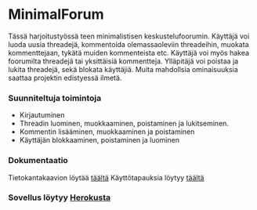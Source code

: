 # MinimalForum

Tässä harjoitustyössä teen minimalistisen keskustelufoorumin. Käyttäjä voi luoda uusia threadejä, kommentoida olemassaoleviin threadeihin,
muokata kommenttejaan, tykätä muiden kommenteista etc. Käyttäjä voi myös hakea foorumilta threadejä tai yksittäisiä kommentteja. Ylläpitäjä voi poistaa ja lukita threadejä, sekä blokata käyttäjiä. Muita mahdollsia ominaisuuksia saattaa projektin edistyessä ilmetä.

### Suunniteltuja toimintoja

* Kirjautuminen
* Threadin luominen, muokkaaminen, poistaminen ja lukitseminen.
* Kommentin lisääminen, muokkaaminen ja poistaminen
* Käyttäjän blokkaaminen, poistaminen ja luominen


### Dokumentaatio

Tietokantakaavion löytää [täältä](docs/ERD_diagram.png)
Käyttötapauksia löytyy [täältä](docs/user_stories.md)

### Sovellus löytyy [Herokusta](https://minimalforum.herokuapp.com/)
